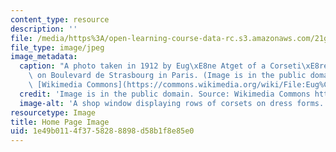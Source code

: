 ```yaml
---
content_type: resource
description: ''
file: /media/https%3A/open-learning-course-data-rc.s3.amazonaws.com/21g-049-french-photography-spring-2017/1e49b0114f3758288898d58b1f8e85e0_21G-049S17.jpg
file_type: image/jpeg
image_metadata:
  caption: "A photo taken in 1912 by Eug\xE8ne Atget of a Corseti\xE8re shop window\
    \ on Boulevard de Strasbourg in Paris. (Image is in the public domain. Source:\
    \ [Wikimedia Commons](https://commons.wikimedia.org/wiki/File:Eug%C3%A8ne_Atget,_Boulevard_de_Strasbourg,_Corsets,_Paris,_1912.jpg).)"
  credit: 'Image is in the public domain. Source: Wikimedia Commons https://commons.wikimedia.org/wiki/File:Eug%C3%A8ne\_Atget,\_Boulevard\_de\_Strasbourg,\_Corsets,\_Paris,\_1912.jpg.'
  image-alt: 'A shop window displaying rows of corsets on dress forms. '
resourcetype: Image
title: Home Page Image
uid: 1e49b011-4f37-5828-8898-d58b1f8e85e0
---
```

